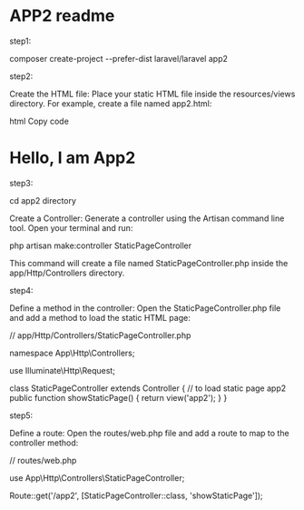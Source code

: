 # APP2 readme

step1: 

composer create-project --prefer-dist laravel/laravel app2



step2:

Create the HTML file:
Place your static HTML file inside the resources/views directory. For example, create a file named app2.html:

html
Copy code



<!-- resources/views/static.html -->

<!DOCTYPE html>
<html lang="en">
<head>
    <meta charset="UTF-8">
    <meta name="viewport" content="width=device-width, initial-scale=1.0">
    <title>Static HTML Page</title>
</head>
<body>
    <h1>Hello, I am App2</h1>
</body>
</html>



step3:

cd app2 directory

Create a Controller:
Generate a controller using the Artisan command line tool. Open your terminal and run:

php artisan make:controller StaticPageController




This command will create a file named StaticPageController.php inside the app/Http/Controllers directory.





step4:

Define a method in the controller:
Open the StaticPageController.php file and add a method to load the static HTML page:



// app/Http/Controllers/StaticPageController.php

namespace App\Http\Controllers;

use Illuminate\Http\Request;

class StaticPageController extends Controller
{
	 // to load static page app2
    public function showStaticPage()
    {
        return view('app2');
    }
}







step5:

Define a route:
Open the routes/web.php file and add a route to map to the controller method:


// routes/web.php

use App\Http\Controllers\StaticPageController;

Route::get('/app2', [StaticPageController::class, 'showStaticPage']);
